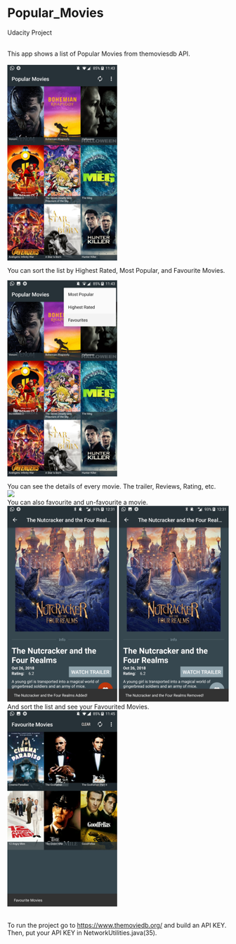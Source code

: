 # Popular_Movies
Udacity Project

<br>
This app shows a list of Popular Movies from themoviesdb API.<br><br>

<img src="https://github.com/janhavisinghh/Popular_Movies/blob/master/ScreenShots/PopMovies_main.jpg" width="250" align="middle">

You can sort the list by Highest Rated, Most Popular, and Favourite Movies. <br>

<img src="https://github.com/janhavisinghh/Popular_Movies/blob/master/ScreenShots/Sort%20.jpg" width="250" align="middle"><br>

You can see the details of every movie. The trailer, Reviews, Rating, etc.<br>
<img src="https://github.com/janhavisinghh/Popular_Movies/blob/master/ScreenShots/gifmaker_20181108010305.gif" width="250">
<br>
You can also favourite and un-favourite a movie.<br>
<img src="https://github.com/janhavisinghh/Popular_Movies/blob/master/ScreenShots/fav.jpg" width="250">
<img src="https://github.com/janhavisinghh/Popular_Movies/blob/master/ScreenShots/un-fav.jpg" width="250"><br>
And sort the list and see your Favourited Movies.<br>
<img src="https://github.com/janhavisinghh/Popular_Movies/blob/master/ScreenShots/Favourite%20Movies%20DB.jpg" width="250" align="middle"><br>
<br>
<br>
To run the project go to https://www.themoviedb.org/ and build an API KEY.<br>
Then, put your API KEY in NetworkUtilities.java(35).
<br>
<br>





